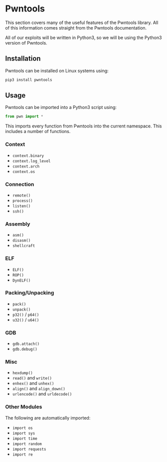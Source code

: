 # Pwntools

This section covers many of the useful features of the Pwntools library. All of this information comes straight from the Pwntools documentation.

All of our exploits will be written in Python3, so we will be using the Python3 version of Pwntools.

## Installation 
Pwntools can be installed on Linux systems using:
```nasm
pip3 install pwntools
```

## Usage
Pwntools can be imported into a Python3 script using:
```python
from pwn import *
```

This imports every function from Pwntools into the current namespace. This includes a number of functions.
### Context
* `context.binary`
* `context.log_level`
* `context.arch`
* `context.os`

### Connection
* `remote()`
* `process()`
* `listen()`
* `ssh()`

### Assembly
* `asm()`
* `disasm()`
* `shellcraft`

### ELF
* `ELF()`
* `ROP()`
* `DynELF()`

### Packing/Unpacking
* `pack()`
* `unpack()`
* `p32()` / `p64()`
* `u32()` / `u64()`

### GDB
* `gdb.attach()`
* `gdb.debug()`

### Misc
* `hexdump()`
* `read()` and `write()`
* `enhex()` and `unhex()`
* `align()` and `align_down()`
* `urlencode()` and `urldecode()`

### Other Modules
The following are automatically imported:
* `import os`
* `import sys`
* `import time`
* `import random`
* `import requests`
* `import re`
